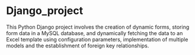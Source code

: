 ﻿# Django_project
 This Python Django project involves the creation of dynamic forms, storing form data in a MySQL database, and dynamically fetching the data to an Excel template using configuration parameters, implementation of multiple models and the establishment of foreign key relationships. 
